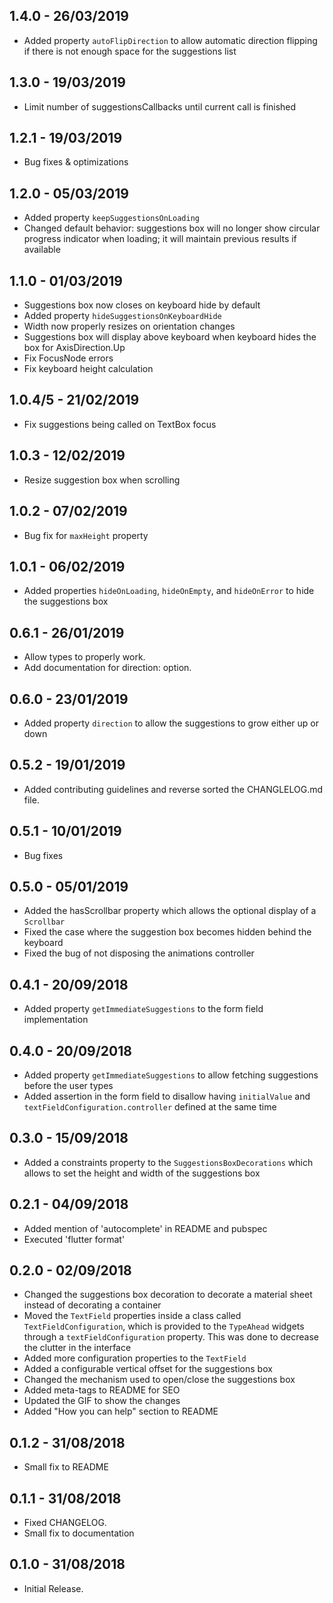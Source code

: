 ## 1.4.0 - 26/03/2019

- Added property `autoFlipDirection` to allow automatic direction flipping if 
there is not enough space for the suggestions list

## 1.3.0 - 19/03/2019

- Limit number of suggestionsCallbacks until current call is finished

## 1.2.1 - 19/03/2019

- Bug fixes & optimizations

## 1.2.0 - 05/03/2019

- Added property `keepSuggestionsOnLoading`
- Changed default behavior: suggestions box will no longer
show circular progress indicator when loading; it will maintain previous results if available

## 1.1.0 - 01/03/2019

- Suggestions box now closes on keyboard hide by default
- Added property `hideSuggestionsOnKeyboardHide`
- Width now properly resizes on orientation changes
- Suggestions box will display above keyboard when keyboard hides the box for AxisDirection.Up
- Fix FocusNode errors
- Fix keyboard height calculation

## 1.0.4/5 - 21/02/2019

- Fix suggestions being called on TextBox focus

## 1.0.3 - 12/02/2019

- Resize suggestion box when scrolling

## 1.0.2 - 07/02/2019

- Bug fix for `maxHeight` property

## 1.0.1 - 06/02/2019

- Added properties `hideOnLoading`, `hideOnEmpty`, and `hideOnError` to hide the suggestions box

## 0.6.1 - 26/01/2019

- Allow types <T> to properly work.
- Add documentation for direction: option.

## 0.6.0 - 23/01/2019

- Added property `direction` to allow the suggestions to grow either up or down

## 0.5.2 - 19/01/2019

- Added contributing guidelines and reverse sorted the CHANGLELOG.md file.

## 0.5.1 - 10/01/2019

- Bug fixes

## 0.5.0 - 05/01/2019

- Added the hasScrollbar property which allows the optional display of a `Scrollbar`
- Fixed the case where the suggestion box becomes hidden behind the keyboard
- Fixed the bug of not disposing the animations controller

## 0.4.1 - 20/09/2018

- Added property `getImmediateSuggestions` to the form field implementation

## 0.4.0 - 20/09/2018

- Added property `getImmediateSuggestions` to allow fetching
  suggestions before the user types
- Added assertion in the form field to disallow having `initialValue`
  and `textFieldConfiguration.controller` defined at the same time

## 0.3.0 - 15/09/2018

- Added a constraints property to the `SuggestionsBoxDecorations`
  which allows to set the height and width of the suggestions box

## 0.2.1 - 04/09/2018

- Added mention of 'autocomplete' in README and pubspec
- Executed 'flutter format'

## 0.2.0 - 02/09/2018

- Changed the suggestions box decoration
  to decorate a material sheet instead of
  decorating a container
- Moved the `TextField` properties inside a class
  called `TextFieldConfiguration`, which is provided
  to the `TypeAhead` widgets through a
  `textFieldConfiguration` property. This was done to
  decrease the clutter in the interface
- Added more configuration properties to the
  `TextField`
- Added a configurable vertical offset for the
  suggestions box
- Changed the mechanism used to open/close the suggestions box
- Added meta-tags to README for SEO
- Updated the GIF to show the changes
- Added "How you can help" section to README

## 0.1.2 - 31/08/2018

- Small fix to README

## 0.1.1 - 31/08/2018

- Fixed CHANGELOG.
- Small fix to documentation

## 0.1.0 - 31/08/2018

- Initial Release.

